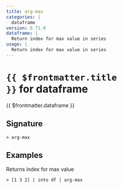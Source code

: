 ```yaml
---
title: arg-max
categories: |
  dataframe
version: 0.71.0
dataframe: |
  Return index for max value in series
usage: |
  Return index for max value in series
---
```


# <code>{{ $frontmatter.title }}</code> for dataframe

<div class='command-title'>{{ $frontmatter.dataframe }}</div>

## Signature

```> arg-max ```

## Examples

Returns index for max value
```shell
> [1 3 2] | into df | arg-max
```
